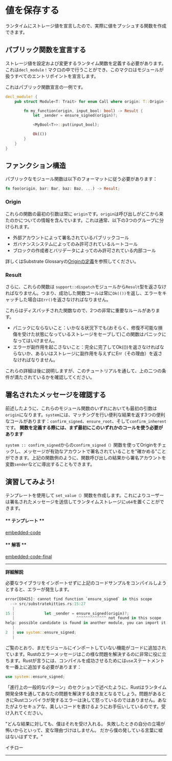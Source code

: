 値を保存する
===

ランタイムにストレージ値を宣言したので、実際に値をプッシュする関数を作成できます。

## パブリック関数を宣言する

ストレージ値を設定および変更するランタイム関数を定義する必要があります。これは`decl_module！`マクロの中で行うことができ、このマクロはモジュールが扱うすべてのエントリポイントを宣言します。

これはパブリック関数宣言の一例です。

```rust
decl_module! {
    pub struct Module<T: Trait> for enum Call where origin: T::Origin {

        fn my_function(origin, input_bool: bool) -> Result {
            let _sender = ensure_signed(origin)?;

            <MyBool<T>>::put(input_bool);

            Ok(())
        }
    }
}
```

## ファンクション構造

パブリックなモジュール関数は以下のフォーマットに従う必要があります：

```rust
fn foo(origin, bar: Bar, baz: Baz, ...) -> Result;
```
### Origin

これらの関数の最初の引数は常に `origin`です。`origin`は呼び出しがどこから来たのかについての情報を含んでいます。これは通常、以下の3つのグループに分けられます。

 - 外部アカウントによって署名されているパブリックコール
 - ガバナンスシステムによってのみ許可されているルートコール
 - ブロックの作成者とバリデータによってのみ許可されている内部コール

詳しくはSubstrate Glossaryの[Originの定義](https://docs.substrate.dev/docs/glossary#section-origin)を参照してください。

### Result
さらに、これらの関数は `support::dispatch`モジュールから`Result`型を返さなければなりません。つまり、成功した関数コールは常に`Ok(())`を返し、エラーをキャッチした場合は`Err()`を返さなければなりません。

これらはディスパッチされた関数なので、2つの非常に重要なルールがあります。

 -  パニックにならないこと：いかなる状況下でも(おそらく、修復不可能な損傷を受けた状態になっているストレージをセーブして)この関数はパニックになってはいけません。
 - エラーが副作用を起こさないこと：完全に完了してOk(())を返さなければならないか、あるいはストレージに副作用を与えずにErr（その理由）を返さなければなりません。

これらの詳細は後に説明しますが、このチュートリアルを通して、上の二つの条件が満たされているかを確認してください。

## 署名されたメッセージを確認する

前述したように、これらのモジュール関数のいずれにおいても最初の引数は `origin`になります。`system`には、マッチングを行い便利な結果を返す3つの便利なコールがあります：`confirm_signed`、`ensure_root`、そして`confirm_inherent`です。 **関数を定義する際には、まず最初にこのいずれかのコールを使う必要があります**

`system :: confirm_signed`からの`confirm_signed（）`関数を使ってOriginをチェックし、メッセージが有効なアカウントで署名されていることを"確かめる"ことができます。上記の関数例のように、関数呼び出しの結果から署名アカウントを変数`sender`などに導出することもできます。

## 演習してみよう!

テンプレートを使用して `set_value（）`関数を作成します。これによりユーザーは署名されたメッセージを送信してランタイムストレージに`u64`を置くことができます。

<!-- tabs:start -->

#### ** テンプレート **

[embedded-code](../../1/assets/1.3-template.rs ':include :type=code embed-template')

#### ** 解答 **

[embedded-code-final](../../1/assets/1.3-finished-code.rs ':include :type=code embed-final')

<!-- tabs:end -->

---
**詳細解説**

必要なライブラリをインポートせずに上記のコードサンプルをコンパイルしようとすると、エラーが発生します。

```rust
error[E0425]: cannot find function `ensure_signed` in this scope
  --> src/substratekitties.rs:15:27
   |
15 |             let _sender = ensure_signed(origin)?;
   |                           ^^^^^^^^^^^^^ not found in this scope
help: possible candidate is found in another module, you can import it into scope
   |
2  | use system::ensure_signed;
   |
```

ご覧のとおり、まだモジュールにインポートしていない機能がコードに追加されています。Rustのエラーメッセージはこの様な問題を解決するのに非常に役に立ちます。Rustが言うには、コンパイルを成功させるためには`use`ステートメントを一番上に追加する必要があります：

```rust
use system::ensure_signed;
```

「進行上の一般的なパターン」のセクションで述べたように、Rustはランタイム開発全体を通してあなたの問題を解決する良き友となるでしょう。問題があるときにRustコンパイラが発するエラーは決して怒っているのではありません。あなたがよりセキュアな、美しいコードを書けるようにお手伝いしているのです。受け入れてください。

"どんな結果に対しても、僕はそれを受け入れる。
失敗したときの自分の立場が怖いからといって、変な理由づけはしません。
だから僕の発している言葉に嘘はないはずです。"

イチロー

---
